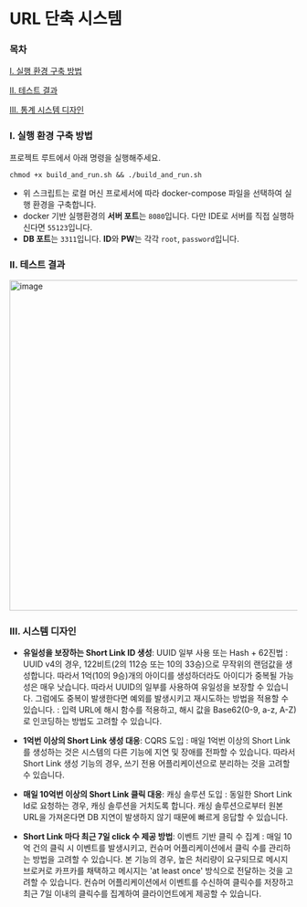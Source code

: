 # URL 단축 시스템

### 목차
[I. 실행 환경 구축 방법](#i-실행-환경-구축-방법)

[II. 테스트 결과](#ii-테스트-결과)

[III. 통계 시스템 디자인](#iii-통계-시스템-디자인)

### I. 실행 환경 구축 방법
프로젝트 루트에서 아래 명령을 실행해주세요.
```shell
chmod +x build_and_run.sh && ./build_and_run.sh
```
- 위 스크립트는 로컬 머신 프로세서에 따라 docker-compose 파일을 선택하여 실행 환경을 구축합니다.
- docker 기반 실행환경의 **서버 포트**는 `8080`입니다. 다만 IDE로 서버를 직접 실행하신다면 `55123`입니다.
- **DB 포트**는 `3311`입니다. **ID**와 **PW**는 각각 `root`, `password`입니다.

### II. 테스트 결과
<img width="579" alt="image" src="https://github.com/AB180-HR/240130-MJbae/assets/16694346/ccee7814-b2c8-4d38-b584-1faa5649d39b">


### III. 시스템 디자인

- **유일성을 보장하는 Short Link ID 생성**: UUID 일부 사용 또는 Hash + 62진법
  : UUID v4의 경우, 122비트(2의 112승 또는 10의 33승)으로 무작위의 랜덤값을 생성합니다. 따라서 1억(10의 9승)개의 아이디를 생성하더라도 아이디가 중복될 가능성은 매우 낫습니다. 따라서 UUID의 일부를 사용하여 유일성을 보장할 수 있습니다. 그럼에도 중복이 발생한다면 예외를 발생시키고 재시도하는 방법을 적용할 수 있습니다.
  : 입력 URL에 해시 함수를 적용하고, 해시 값을 Base62(0-9, a-z, A-Z)로 인코딩하는 방법도 고려할 수 있습니다.

- **1억번 이상의 Short Link 생성 대응**: CQRS 도입
  : 매일 1억번 이상의 Short Link를 생성하는 것은 시스템의 다른 기능에 지연 및 장애를 전파할 수 있습니다. 따라서 Short Link 생성 기능의 경우, 쓰기 전용 어플리케이션으로 분리하는 것을 고려할 수 있습니다.

- **매일 10억번 이상의 Short Link 클릭 대응**: 캐싱 솔루션 도입
  : 동일한 Short Link Id로 요청하는 경우, 캐싱 솔루션을 거치도록 합니다. 캐싱 솔루션으로부터 원본 URL을 가져온다면 DB 지연이 발생하지 않기 때문에 빠르게 응답할 수 있습니다.

- **Short Link 마다 최근 7일 click 수 제공 방법**: 이벤트 기반 클릭 수 집계
  : 매일 10억 건의 클릭 시 이벤트를 발생시키고, 컨슈머 어플리케이션에서 클릭 수를 관리하는 방법을 고려할 수 있습니다. 본 기능의 경우, 높은 처리량이 요구되므로 메시지 브로커로 카프카를 채택하고 메시지는 'at least once' 방식으로 전달하는 것을 고려할 수 있습니다. 컨슈머 어플리케이션에서 이벤트를 수신하여 클릭수를 저장하고 최근 7일 이내의 클릭수를 집계하여 클라이언트에게 제공할 수 있습니다. 